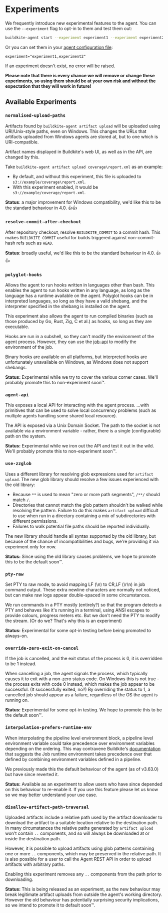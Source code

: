 # Experiments

We frequently introduce new experimental features to the agent. You can use the `--experiment` flag to opt-in to them and test them out:

```bash
buildkite-agent start --experiment experiment1 --experiment experiment2
```

Or you can set them in your [agent configuration file](https://buildkite.com/docs/agent/v3/configuration):

```
experiment="experiment1,experiment2"
```

If an experiment doesn't exist, no error will be raised.

**Please note that there is every chance we will remove or change these experiments, so using them should be at your own risk and without the expectation that they will work in future!**

## Available Experiments

### `normalised-upload-paths`

Artifacts found by `buildkite-agent artifact upload` will be uploaded using URI/Unix-style paths, even on Windows. This changes the URLs that artifacts uploaded from Windows agents are stored at, but to one which is URI-compatible.

Artifact names displayed in Buildkite's web UI, as well as in the API, are changed by this.

Take `buildkite-agent artifact upload coverage\report.xml` as an example:

- By default, and without this experiment, this file is uploaded to `s3://example/coverage\report.xml`.
- With this experiment enabled, it would be `s3://example/coverage/report.xml`.

**Status**: a major improvement for Windows compatibility, we'd like this to be the standard behaviour in 4.0. 👍👍

### `resolve-commit-after-checkout`

After repository checkout, resolve `BUILDKITE_COMMIT` to a commit hash. This makes `BUILDKITE_COMMIT` useful for builds triggered against non-commit-hash refs such as `HEAD`.

**Status**: broadly useful, we'd like this to be the standard behaviour in 4.0. 👍👍

### `polyglot-hooks`

Allows the agent to run hooks written in languages other than bash. This enables the agent to run hooks written in any language, as long as the language has a runtime available on the agent. Polyglot hooks can be in interpreted languages, so long as they have a valid shebang, and the interpreter specified in the shebang is installed on the agent.

This experiment also allows the agent to run compiled binaries (such as those produced by Go, Rust, Zig, C et al.) as hooks, so long as they are executable.

Hooks are run in a subshell, so they can't modify the environment of the agent process. However, they can use the [job-api](#job-api) to modify the environment of the job.

Binary hooks are available on all platforms, but interpreted hooks are unfortunately unavailable on Windows, as Windows does not support shebangs.

**Status:** Experimental while we try to cover the various corner cases. We'll probably promote this to non-experiment soon™️.

### `agent-api`

This exposes a local API for interacting with the agent process.
...with primitives that can be used to solve local concurrency problems (such as multiple agents handling some shared local resource).

The API is exposed via a Unix Domain Socket. The path to the socket is not available via a environment variable - rather, there is a single (configurable) path on the system.

**Status:** Experimental while we iron out the API and test it out in the wild. We'll probably promote this to non-experiment soon™.

### `use-zzglob`

Uses a different library for resolving glob expressions used for `artifact upload`.
The new glob library should resolve a few issues experienced with the old library:

- Because `**` is used to mean "zero or more path segments", `/**/` should match `/`.
- Directories that cannot match the glob pattern shouldn't be walked while resolving the pattern. Failure to do this makes `artifact upload` difficult to use when run in a directory containing a mix of subdirectories with different permissions.
- Failures to walk potential file paths should be reported individually.

The new library should handle all syntax supported by the old library, but because of the chance of incompatibilities and bugs, we're providing it via experiment only for now.

**Status:** Since using the old library causes problems, we hope to promote this to be the default soon™️.

### `pty-raw`

Set PTY to raw mode, to avoid mapping LF (\n) to CR,LF (\r\n) in job command output.
These extra newline characters are normally not noticed, but can make raw logs appear double-spaced
in some circumstances.

We run commands in a PTY mostly (entirely?) so that the program detects a PTY and behaves like it's
running in a terminal, using ANSI escapes to provide colours, progress meters etc. But we don't need
the PTY to modify the stream. (Or do we? That's why this is an experiment)

**Status:** Experimental for some opt-in testing before being promoted to always-on.

### `override-zero-exit-on-cancel`

If the job is cancelled, and the exit status of the process is 0, it is overridden to be 1 instead.

When cancelling a job, the agent signals the process, which typically causes it to exit with a
non-zero status code. On Windows this is not true - the process exits with code 0 instead, which
makes the job appear to be successful. (It successfully exited, no?) By overriding the status to 1,
a cancelled job should appear as a failure, regardless of the OS the agent is running on.

**Status:** Experimental for some opt-in testing. We hope to promote this to be the default soon™.

### `interpolation-prefers-runtime-env`

When interpolating the pipeline level environment block, a pipeline level environment variable could take precedence over environment variables depending on the ordering. This may contravene Buildkite's [documentation](https://buildkite.com/docs/pipelines/environment-variables#environment-variable-precedence) that suggests the Job runtime environment takes precedence over that defined by combining environment variables defined in a pipeline. 

We previously made this the default behaviour of the agent (as of v3.63.0) but have since reverted it.

**Status:** Available as an experiment to allow users who have since depended on this behaviour to re-enable it. If you use this feature please let us know so we may better understand your use case.

### `disallow-artifact-path-traversal`

Uploaded artifacts include a relative path used by the artifact downloader to download the artifact to a suitable location relative to the destination path. In many circumstances the relative paths generated by `artifact upload` won't contain `..` components, and so will always be downloaded at or inside the destination path.

However, it is possible to upload artifacts using glob patterns containing one or more `..` components, which may be preserved in the relative path. It is also possible for a user to call the Agent REST API in order to upload artifacts with arbitrary paths.

Enabling this experiment removes any `..` components from the path prior to downloading.

**Status:** This is being released as an experiment, as the new behaviour may break legitimate artifact uploads from outside the agent's working directory. However the old behaviour has potentially surprising security implications, so we intend to promote it to default soon™.
